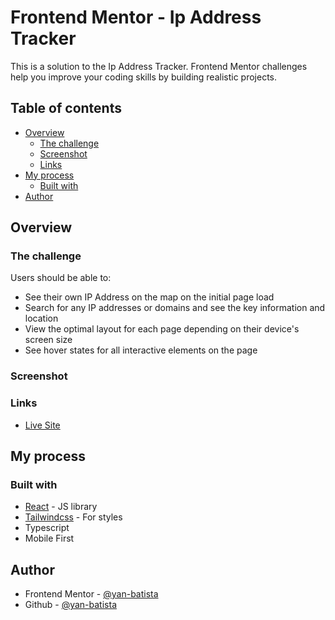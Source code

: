 # Frontend Mentor - Ip Address Tracker

This is a solution to the Ip Address Tracker. Frontend Mentor challenges help you improve your coding skills by building realistic projects.

## Table of contents

- [Overview](#overview)
  - [The challenge](#the-challenge)
  - [Screenshot](#screenshot)
  - [Links](#links)
- [My process](#my-process)
  - [Built with](#built-with)
- [Author](#author)

## Overview

### The challenge

Users should be able to:

- See their own IP Address on the map on the initial page load
- Search for any IP addresses or domains and see the key information and location
- View the optimal layout for each page depending on their device's screen size
- See hover states for all interactive elements on the page

### Screenshot

<p align="center" >
</p>

### Links

- [Live Site]()

## My process

### Built with

- [React](https://reactjs.org/) - JS library
- [Tailwindcss](https://tailwindcss.com/) - For styles
- Typescript
- Mobile First

## Author

- Frontend Mentor - [@yan-batista](https://www.frontendmentor.io/profile/yan-batista-1326)
- Github - [@yan-batista](https://github.com/yan-batista)
